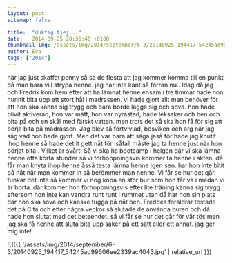 ```yaml
---
layout: post
sitemap: false

title:  "duktig tjej..."
date:   2014-09-25 20:36:40 +0100
thumbnail-img: /assets/img/2014/september/6-3/20140925_194417_54245ad99606ee2339ac4043.jpg
author: Eva
tags: ["2014"]
---
```


när jag just skaffat penny så sa de flesta att jag kommer komma till en punkt då man bara vill strypa henne. jag har inte känt så förrän nu.. Idag då jag och Fredrik kom hem efter att ha lämnat henne ensam i tre timmar hade hon hunnit bita upp ett stort hål i madrassen.  vi hade gjort allt man behöver för att hon ska känna sig trygg och bara borde lägga sig och sova.  hon hade blivit aktiverad, hon var mätt, hon var nyrastad, hade leksaker och ben och bita på och en skål med färskt vatten.  men trots det så ska hon få för sig att börja bita på madrassen.  Jag blev så förtvivlad, besviken och arg när jag såg vad hon hade gjort.  Men det var bara att säga jaså för hade jag knutit ihop henne så hade det it gett nåt för isåfall måste jag ta henne just när hon börjat bita.. Vilket är svårt. Så vi ska ha bootcamp i helgen där vi ska lämna henne ofta korta stunder så vi förhoppningsvis kommer ta henne i akten. då får man knyta ihop henne åsså testa lämna henne igen sen. har hon inte bitit på nåt när man kommer in så berömmer man henne.  Vi får se hur det går.  funkar det inte så kommer vi nog köpa en stor bur som hon får va i medan vi är borta.  där kommer hon förhoppningsvis efter lite träning känna sig trygg eftersom hon inte kan vandra runt runt i rummet utan då har hon sin plats där hon ska sova och kanske tugga på nåt ben.  Freddes föräldrar testade det på Cita och efter några veckor så slutade de använda buren och då hade hon slutat med det beteendet. så vi får se hur det går för vår tös men jag ska få henne att sluta bita upp saker på ett sätt eller ett annat. jag ger mig inte!

![]({{ '/assets/img/2014/september/6-3/20140925_194417_54245ad99606ee2339ac4043.jpg'  | relative_url }})

